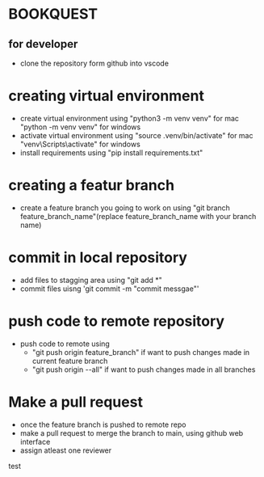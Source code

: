 # BOOKQUEST

## for developer

- clone the repository form github into vscode

# creating virtual environment
- create virtual environment using "python3 -m venv venv" for mac "python -m venv venv" for windows
- activate virtual environment using "source .venv/bin/activate" for mac "venv\Scripts\activate" for windows
- install requirements using "pip install requirements.txt"

# creating a featur branch
- create a feature branch you going to work on using "git branch feature_branch_name"(replace feature_branch_name with your branch name)

# commit in local repository
- add files to stagging area using "git add *"
- commit files uisng 'git commit -m "commit messgae"'

# push code to remote repository
- push code to remote using 
    - "git push origin feature_branch" if want to push changes made in current feature branch
    - "git push origin --all" if want to push changes made in all branches

# Make a pull request
- once the feature branch is pushed to remote repo
- make a pull request to merge the branch to main, using github web interface
- assign atleast one reviewer 


test
